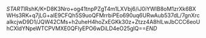 $START$IRshK/K+D8K3Nro+og41tnpPZgT4m1LXVbj6/iJ0iYWlB8oM1zrXk6BXWHs3RK+q7jLG+alE9CFQh5S9uoQFMrrbiPEo690uq6URwAub537dL/7gnXrcaIkcjwD9D1/JQW42CMs+h2uheH4hoZxEGKk30z+Ztzz4A8hlLwJbCCC6eoUhCXldYNpeWTCPVMXE0QFlyEPO6wDiLD4eO25glQ==$END$
